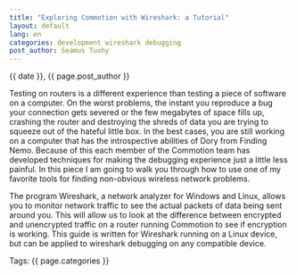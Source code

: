 ```yaml
---
title: "Exploring Commotion with Wireshark: a Tutorial"
layout: default
lang: en
categories: development wireshark debugging
post_author: Seamus Tuohy
---
```

{{ date }}, {{ page.post_author }}

Testing on routers is a different experience than testing a piece of software on a computer. On the worst problems, the instant you reproduce a bug your connection gets severed or the few megabytes of space fills up, crashing the router and destroying the shreds of data you are trying to squeeze out of the hateful little box.<!--more--> In the best cases, you are still working on a computer that has the introspective abilities of Dory from Finding Nemo. Because of this each member of the Commotion team has developed techniques for making the debugging experience just a little less painful. In this piece I am going to walk you through how to use one of my favorite tools for finding non-obvious wireless network problems.

The program Wireshark, a network analyzer for Windows and Linux,  allows you to monitor network traffic to see the actual packets of data being sent around you. This will allow us to look at the difference between encrypted and unencrypted traffic on a router running Commotion to see if encryption is working. This guide is written for Wireshark running on a Linux device, but can be applied to wireshark debugging on any compatible device.

Tags: {{ page.categories }} 

